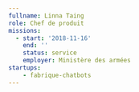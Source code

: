 ```yaml
---
fullname: Linna Taing
role: Chef de produit
missions:
  - start: '2018-11-16'
    end: ''
    status: service
    employer: Ministère des armées
startups:
    - fabrique-chatbots
---
```

